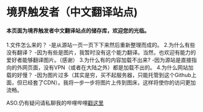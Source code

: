 # 境界触发者（中文翻译站点)

<h4>本页面为境界触发者中文翻译站点的储存库，欢迎您的光临。</h4>

1.文件怎么来的？
-是从源站一页一页下下来然后重新整理而成的。
2.为什么有些没有翻译？
-因为有些是图片，我暂时没有这个能力翻译。当然，也欢迎有能力的爱好者能够翻译图片。（感谢）
3.为什么有的内容加载不出来?
-因为源站是直接指向的外网页面，没有VPN（或者在大陆之外）都是加载不出的。
4.为什么网站加载的好慢？
-因为图片过多（其实是穷，买不起服务器，只能托管到这个Github上面，但已经套了CDN）。我将一步一步将图片上传到图床，这样将使你的访问更加流畅。

ASO.仍有疑问请私聊我的哔哩哔哩<a href="https://space.bilibili.com/310963431">戳这里</a>
